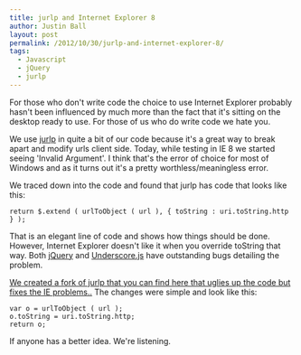 ```yaml
---
title: jurlp and Internet Explorer 8
author: Justin Ball
layout: post
permalink: /2012/10/30/jurlp-and-internet-explorer-8/
tags:
  - Javascript
  - jQuery
  - jurlp
---
```

For those who don't write code the choice to use Internet Explorer probably hasn't been influenced by much more than the fact that it's sitting on the desktop ready to use. For those of us who do write code we hate you.

We use [jurlp][1] in quite a bit of our code because it's a great way to break apart and modify urls client side. Today, while testing in IE 8 we started seeing 'Invalid Argument'. I think that's the error of choice for most of Windows and as it turns out it's a pretty worthless/meaningless error.

 [1]: https://github.com/tombonner/jurlp

We traced down into the code and found that jurlp has code that looks like this:

    return $.extend ( urlToObject ( url ), { toString : uri.toString.http } );


That is an elegant line of code and shows how things should be done. However, Internet Explorer doesn't like it when you override toString that way. Both [jQuery][2] and [Underscore.js][3] have outstanding bugs detailing the problem.

 [2]: http://bugs.jquery.com/ticket/7467
 [3]: https://github.com/documentcloud/underscore/issues/60

[We created a fork of jurlp that you can find here that uglies up the code but fixes the IE problems..][4] The changes were simple and look like this:

 [4]: https://github.com/tatemae/jurlp

    var o = urlToObject ( url );
    o.toString = uri.toString.http;
    return o;


If anyone has a better idea. We're listening.